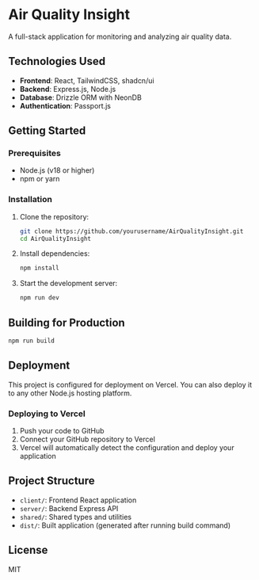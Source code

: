 # Air Quality Insight

A full-stack application for monitoring and analyzing air quality data.

## Technologies Used

- **Frontend**: React, TailwindCSS, shadcn/ui
- **Backend**: Express.js, Node.js
- **Database**: Drizzle ORM with NeonDB
- **Authentication**: Passport.js

## Getting Started

### Prerequisites

- Node.js (v18 or higher)
- npm or yarn

### Installation

1. Clone the repository:
   ```bash
   git clone https://github.com/yourusername/AirQualityInsight.git
   cd AirQualityInsight
   ```

2. Install dependencies:
   ```bash
   npm install
   ```

3. Start the development server:
   ```bash
   npm run dev
   ```

## Building for Production

```bash
npm run build
```

## Deployment

This project is configured for deployment on Vercel. You can also deploy it to any other Node.js hosting platform.

### Deploying to Vercel

1. Push your code to GitHub
2. Connect your GitHub repository to Vercel
3. Vercel will automatically detect the configuration and deploy your application

## Project Structure

- `client/`: Frontend React application
- `server/`: Backend Express API
- `shared/`: Shared types and utilities
- `dist/`: Built application (generated after running build command)

## License

MIT 